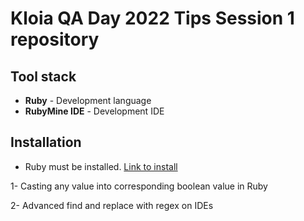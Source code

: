# Kloia QA Day 2022 Tips Session 1 repository

## Tool stack
* **Ruby** - Development language
* **RubyMine IDE** - Development IDE

## Installation

* Ruby must be installed. <a href="https://www.ruby-lang.org/en/downloads/">Link to install</a>


1- Casting any value into corresponding boolean value in Ruby

2- Advanced find and replace with regex on IDEs
